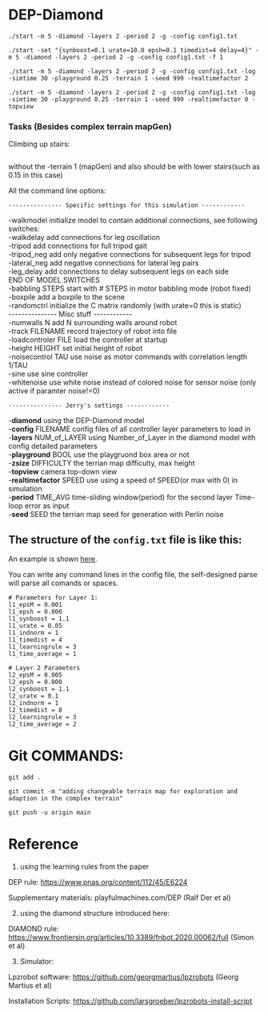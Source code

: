 # DEP-Diamond

```./start -m 5 -diamond -layers 2 -period 2 -g -config config1.txt```


```./start -set "{synboost=0.1 urate=10.0 epsh=0.1 timedist=4 delay=4}" -m 5 -diamond -layers 2 -period 2 -g -config config1.txt -f 1 ```

```
./start -m 5 -diamond -layers 2 -period 2 -g -config config1.txt -log -simtime 30 -playground 0.25 -terrain 1 -seed 999 -realtimefactor 2

```

```
./start -m 5 -diamond -layers 2 -period 2 -g -config config1.txt -log -simtime 30 -playground 0.25 -terrain 1 -seed 999 -realtimefactor 0 -topview

```

### Tasks (Besides complex terrain mapGen)

Climbing up stairs:

```./start -m 5 -diamond -layers 2 -period 2 -g -config config1.txt -log -simtime 30 -playground 0.15 -seed 100 -realtimefactor 0 -topview
```

without the -terrain 1 (mapGen) and also should be with lower stairs(such as 0.15 in this case)


All the command line options:

    --------------- Specific settings for this simulation ------------    
-walkmodel    initialize model to contain additional connections, see following switches:    
-walkdelay    add connections for leg oscillation    
-tripod    add connections for full tripod gait    
-tripod_neg    add only negative connections for subsequent legs for tripod    
-lateral_neg    add negative connections for lateral leg pairs    
-leg_delay    add connections to delay subsequent legs on each side    
          END OF MODEL SWITCHES    
-babbling STEPS    start with # STEPS in motor babbling mode (robot fixed)    
-boxpile    add a boxpile to the scene    
-randomctrl    initialize the C matrix randomly (with urate=0 this is static)    
    --------------- Misc stuff ------------    
-numwalls N    add N surrounding walls around robot    
-track FILENAME    record trajectory of robot into file    
-loadcontroler FILE     load the controller at startup    
-height HEIGHT     set initial height of robot    
-noisecontrol TAU     use noise as motor commands with correlation length 1/TAU     
-sine    use sine controller    
-whitenoise    use white noise instead of colored noise for sensor noise (only active if paramter noise!=0)    

    --------------- Jerry's settings ------------    
-**diamond**     using the DEP-Diamond model    
-**config** FILENAME    config files of all controller layer parameters to load in    
-**layers** NUM_of_LAYER     using Number_of_Layer in the diamond model with config detailed parameters    
-**playground** BOOL     use the playgruond box area or not    
-**zsize** DIFFICULTY     the terrian map difficulty, max height     
-**topview**    camera top-down view    
-**realtimefactor** SPEED    use using a speed of SPEED(or max with 0) in simulation    
-**period** TIME_AVG     time-sliding window(period) for the second layer Time-loop error as input     
-**seed** SEED     the terrian map seed for generation with Perlin noise    

## The structure of the ```config.txt``` file is like this:
An example is shown [here](./simulations/hexapod_simulation/config1.txt).

You can write any command lines in the config file, the self-designed parse will parse all comands or spaces.

```
# Parameters for Layer 1:
l1_epsM = 0.001
l1_epsh = 0.000
l1_synboost = 1.1
l1_urate = 0.05
l1_indnorm = 1
l1_timedist = 4
l1_learningrule = 3
l1_time_average = 1

# Layer 2 Parameters
l2_epsM = 0.005
l2_epsh = 0.000
l2_synboost = 1.1
l2_urate = 0.1
l2_indnorm = 1 
l2_timedist = 8
l2_learningrule = 3
l2_time_average = 2
```

# Git COMMANDS:

``` git add . ```

```git commit -m "adding changeable terrain map for exploration and adaption in the complex terrain"```

``` git push -u origin main ```


# Reference 

1. using the learning rules from the paper 

DEP rule: https://www.pnas.org/content/112/45/E6224

Supplementary materials: playfulmachines.com/DEP  (Ralf Der et al)

2. using the diamond structure introduced here:

DIAMOND rule: https://www.frontiersin.org/articles/10.3389/fnbot.2020.00062/full   (Simon et al)

3. Simulator: 

Lpzrobot software: https://github.com/georgmartius/lpzrobots  (Georg Martius et al)

Installation Scripts: https://github.com/larsgroeber/lpzrobots-install-script

